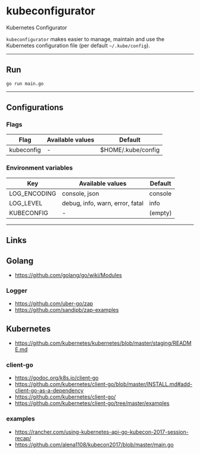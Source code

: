 
# kubeconfigurator
Kubernetes Configurator

`kubeconfigurator` makes easier to manage, maintain and use the Kubernetes configuration file (per default `~/.kube/config`).

---

## Run
```shell
go run main.go
```

---

## Configurations

### Flags

| Flag | Available values | Default |
| --- | --- | --- |
| kubeconfig | - | $HOME/.kube/config |

### Environment variables

| Key | Available values | Default |
| --- | --- | --- |
| LOG_ENCODING | console, json| console |
| LOG_LEVEL | debug, info, warn, error, fatal | info |
| KUBECONFIG | - | (empty) |

---

## Links

## Golang
- https://github.com/golang/go/wiki/Modules
### Logger
- https://github.com/uber-go/zap
- https://github.com/sandipb/zap-examples

## Kubernetes
- https://github.com/kubernetes/kubernetes/blob/master/staging/README.md
### client-go
- https://godoc.org/k8s.io/client-go
- https://github.com/kubernetes/client-go/blob/master/INSTALL.md#add-client-go-as-a-dependency
- https://github.com/kubernetes/client-go/
- https://github.com/kubernetes/client-go/tree/master/examples
### examples
- https://rancher.com/using-kubernetes-api-go-kubecon-2017-session-recap/
- https://github.com/alena1108/kubecon2017/blob/master/main.go

